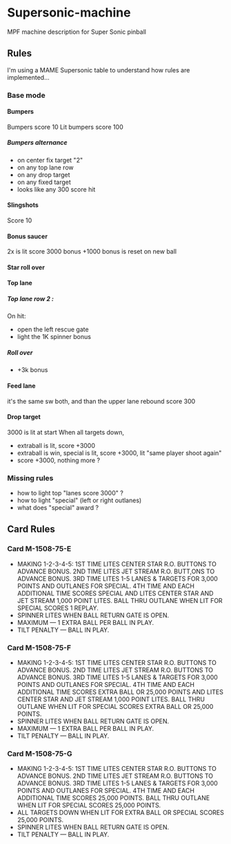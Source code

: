 Supersonic-machine
==================

MPF machine description for Super Sonic pinball

Rules
-----
I'm using a MAME Supersonic table to understand how rules are implemented...


### Base mode

#### Bumpers
Bumpers score 10
Lit bumpers score 100

##### Bumpers alternance
* on center fix target "2"
* on any top lane row
* on any drop target
* on any fixed target
* looks like any 300 score hit

#### Slingshots
Score 10

#### Bonus saucer
2x is lit
score 3000
bonus +1000
bonus is reset on new ball

#### Star roll over


#### Top lane
##### Top lane row 2 :
On hit:
* open the left rescue gate
* light the 1K spinner bonus

##### Roll over
* +3k bonus

#### Feed lane
it's the same sw both, and than the upper lane rebound
score 300

#### Drop target
3000 is lit at start
When all targets down, 
* extraball is lit, score +3000
* extraball is win, special is lit, score +3000, lit "same player shoot again"
* score +3000, nothing more ?


### Missing rules

* how to light top "lanes score 3000" ?
* how to light "special" (left or right outlanes)
* what does "special" award ?


Card Rules
----------
### Card M-1508-75-E
* MAKING 1-2-3-4-5:
1ST TIME LITES CENTER STAR R.O. BUTTONS TO ADVANCE BONUS.
2ND TIME LITES JET STREAM R.O. BUTT,ONS TO ADVANCE BONUS.
3RD TIME LITES 1-5 LANES & TARGETS FOR 3,000 POINTS
AND OUTLANES FOR SPECIAL.
4TH TIME AND EACH ADDITIONAL TIME SCORES SPECIAL AND LITES CENTER STAR
AND JET STREAM 1,000 POINT LITES.
BALL THRU OUTLANE WHEN LIT FOR SPECIAL SCORES 1 REPLAY.
* SPINNER LITES WHEN BALL RETURN GATE IS OPEN.
* MAXIMUM — 1 EXTRA BALL PER BALL IN PLAY.
* TILT PENALTY — BALL IN PLAY.

### Card M-1508-75-F
* MAKING 1-2-3-4-5:
1ST TIME LITES CENTER STAR R.O. BUTTONS TO ADVANCE BONUS.
2ND TIME LITES JET STREAM R.O. BUTTONS TO ADVANCE BONUS.
3RD TIME LITES 1-5 LANES & TARGETS FOR 3,000 POINTS AND OUTLANES
FOR SPECIAL.
4TH TIME AND EACH ADDITIONAL TIME SCORES EXTRA BALL OR 25,000 POINTS AND
LITES CENTER STAR AND JET STREAM 1,000 POINT LITES.
BALL THRU OUTLANE WHEN LIT FOR SPECIAL SCORES EXTRA BALL OR 25,000 POINTS.
* SPINNER LITES WHEN BALL RETURN GATE IS OPEN.
* MAXIMUM — 1 EXTRA BALL PER BALL IN PLAY.
* TILT PENALTY — BALL IN PLAY.

### Card M-1508-75-G
* MAKING 1-2-3-4-5:
1ST TIME LITES CENTER STAR R.O. BUTTONS TO ADVANCE BONUS.
2ND TIME LITES JET STREAM R.O. BUTTONS TO ADVANCE BONUS.
3RD TIME LITES 1-5 LANES & TARGETS FOR 3,000 POINTS AND OUTLANES
FOR SPECIAL.
4TH TIME AND EACH ADDITIONAL TIME SCORES 25,000 POINTS.
BALL THRU OUTLANE WHEN LIT FOR SPECIAL SCORES 25,000 POINTS.
* ALL TARGETS DOWN WHEN LIT FOR EXTRA BALL OR SPECIAL SCORES 25,000 POINTS.
* SPINNER LITES WHEN BALL RETURN GATE IS OPEN.
* TILT PENALTY — BALL IN PLAY. 
